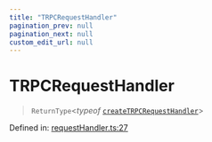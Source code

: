 ```yaml
---
title: "TRPCRequestHandler"
pagination_prev: null
pagination_next: null
custom_edit_url: null
---
```


# TRPCRequestHandler

> `ReturnType`<*typeof* [`createTRPCRequestHandler`](../functions/createTRPCRequestHandler.md)\>

Defined in:  [requestHandler.ts:27](https://github.com/bevm0/trpc-svelte-toolbox/blob/9479c80/packages/trpc-sveltekit/src/requestHandler.ts#L27)
